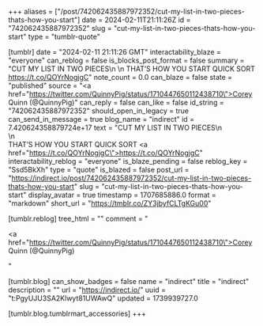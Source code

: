 +++
aliases = ["/post/742062435887972352/cut-my-list-in-two-pieces-thats-how-you-start"]
date = 2024-02-11T21:11:26Z
id = "742062435887972352"
slug = "cut-my-list-in-two-pieces-thats-how-you-start"
type = "tumblr-quote"

[tumblr]
date = "2024-02-11 21:11:26 GMT"
interactability_blaze = "everyone"
can_reblog = false
is_blocks_post_format = false
summary = "CUT MY LIST IN TWO PIECES\n \n THAT’S HOW YOU START QUICK SORT https://t.co/QOYrNogjgC"
note_count = 0.0
can_blaze = false
state = "published"
source = "<a href=\"https://twitter.com/QuinnyPig/status/1710447650112438710\">Corey Quinn (@QuinnyPig)</a>"
can_reply = false
can_like = false
id_string = "742062435887972352"
should_open_in_legacy = true
can_send_in_message = true
blog_name = "indirect"
id = 7.420624358879724e+17
text = "CUT MY LIST IN TWO PIECES\n<br/>\n<br/>THAT’S HOW YOU START QUICK SORT <a href=\"https://t.co/QOYrNogjgC\">https://t.co/QOYrNogjgC</a>"
interactability_reblog = "everyone"
is_blaze_pending = false
reblog_key = "Ssd5BkXh"
type = "quote"
is_blazed = false
post_url = "https://indirect.io/post/742062435887972352/cut-my-list-in-two-pieces-thats-how-you-start"
slug = "cut-my-list-in-two-pieces-thats-how-you-start"
display_avatar = true
timestamp = 1707685886.0
format = "markdown"
short_url = "https://tmblr.co/ZY3jbyfCLTgKGu00"

[tumblr.reblog]
tree_html = ""
comment = "<p><a href=\"https://twitter.com/QuinnyPig/status/1710447650112438710\">Corey Quinn (@QuinnyPig)</a></p>"

[tumblr.blog]
can_show_badges = false
name = "indirect"
title = "indirect"
description = ""
url = "https://indirect.io/"
uuid = "t:PgyUJU3SA2Klwyt81UWAwQ"
updated = 1739939727.0

[tumblr.blog.tumblrmart_accessories]
+++
